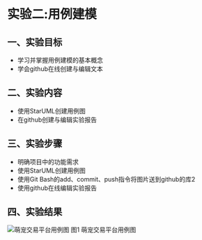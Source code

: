 # 实验二:用例建模

## 一、实验目标
- 学习并掌握用例建模的基本概念
- 学会github在线创建与编辑文本
## 二、实验内容
- 使用StarUML创建用例图
- 在github创建与编辑实验报告
## 三、实验步骤
- 明确项目中的功能需求
- 使用StarUML创建用例图
- 使用Git Bash的add、commit、push指令将图片送到github的库2
- 使用github在线编辑实验报告
## 四、实验结果
![萌宠交易平台用例图](./1714080902638/UseCase.jpg)
图1 萌宠交易平台用例图
